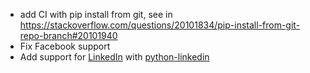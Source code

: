 - add CI with pip install from git, see in
  https://stackoverflow.com/questions/20101834/pip-install-from-git-repo-branch#20101940
- Fix Facebook support
- Add support for [LinkedIn](http://linkedin.com/) with [python-linkedin](https://github.com/ozgur/python-linkedin)

